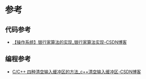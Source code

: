 # 参考

## 代码参考
- [【操作系统】银行家算法的实现_银行家算法实现-CSDN博客](https://blog.csdn.net/qq_45660232/article/details/116373858) 


## 编程参考
- [C/C++ 四种清空输入缓冲区的方法_c++清空输入缓冲区-CSDN博客](https://blog.csdn.net/cpp_learner/article/details/104178769)